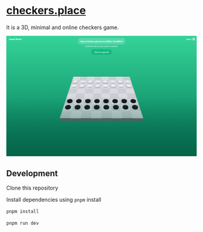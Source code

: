 # [checkers.place](https://checkers.place)

It is a 3D, minimal and online checkers game.

![checkers.place](./preview.png)

## Development

Clone this repository

Install dependencies using `pnpm` install

```sh
pnpm install
```

```sh
pnpm run dev
```
